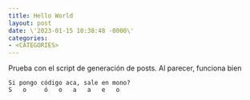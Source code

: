 ```yaml
---
title: Hello World
layout: post
date: \'2023-01-15 10:38:48 -0000\'
categories:
- <CATEGORIES>
---
```


Prueba con el script de generación de posts.
Al parecer, funciona bien


~~~
Si pongo código aca, sale en mono?
S   o     ó   o   a   a   e   o   
~~~
